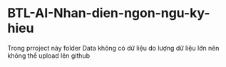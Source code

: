 # BTL-AI-Nhan-dien-ngon-ngu-ky-hieu
Trong prroject này folder Data  không có dữ liệu do lượng dữ liệu lớn nên không thể upload lên github
